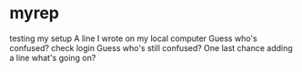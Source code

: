 # myrep
testing my setup
A line I wrote on my local computer
Guess who's confused?
check login
Guess who's still confused?
One last chance
adding a line
what's going on?